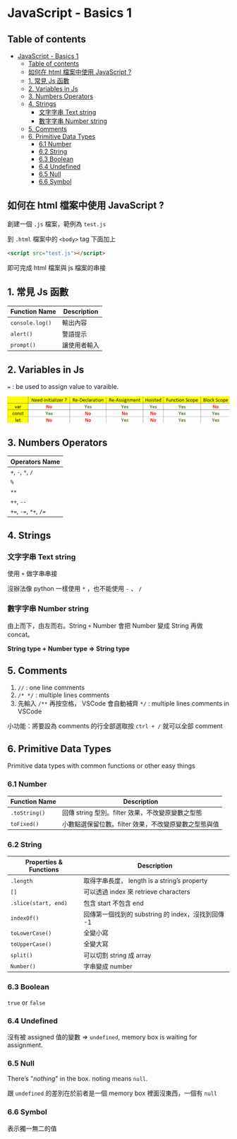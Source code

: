# JavaScript - Basics 1

## Table of contents

- [JavaScript - Basics 1](#javascript---basics-1)
  - [Table of contents](#table-of-contents)
  - [如何在 html 檔案中使用 JavaScript ?](#如何在-html-檔案中使用-javascript-)
  - [1. 常見 Js 函數](#1-常見-js-函數)
  - [2. Variables in Js](#2-variables-in-js)
  - [3. Numbers Operators](#3-numbers-operators)
  - [4. Strings](#4-strings)
    - [文字字串 Text string](#文字字串-text-string)
    - [數字字串 Number string](#數字字串-number-string)
  - [5. Comments](#5-comments)
  - [6. Primitive Data Types](#6-primitive-data-types)
    - [6.1 Number](#61-number)
    - [6.2 String](#62-string)
    - [6.3 Boolean](#63-boolean)
    - [6.4 Undefined](#64-undefined)
    - [6.5 Null](#65-null)
    - [6.6 Symbol](#66-symbol)

## 如何在 html 檔案中使用 JavaScript ?

創建一個 `.js` 檔案，範例為 `test.js`

到 `.html` 檔案中的 `<body>` tag 下面加上

```html
<script src="test.js"></script>
```

即可完成 html 檔案與 js 檔案的串接

## 1. 常見 Js 函數

| Function Name   | Description  |
| --------------- | ------------ |
| `console.log()` | 輸出內容     |
| `alert()`       | 警語提示     |
| `prompt()`      | 讓使用者輸入 |

## 2. Variables in Js

`=` : be used to assign value to varaible.

![variables.png](./src/variables.png)

## 3. Numbers Operators

| Operators Name         |
| ---------------------- |
| `+`, `-`, `*`, `/`     |
| `%`                    |
| `**`                   |
| `++`, `--`             |
| `+=`, `-=`, `*+`, `/=` |

## 4. Strings

### 文字字串 Text string

使用 `+` 做字串串接

沒辦法像 python 一樣使用 `*` ，也不能使用 `-` 、 `/`

### 數字字串 Number string

由上而下，由左而右。String `+` Number 會把 Number 變成 String 再做 concat。

**String type + Number type ⇒ String type**

## 5. Comments

1. `//` : one line comments
2. `/* */` : multiple lines comments
3. 先輸入 `/**` 再按空格， VSCode 會自動補齊 `*/` : multiple lines comments in VSCode

小功能：將要設為 comments 的行全部選取按 `ctrl + /` 就可以全部 comment

## 6. Primitive Data Types

Primitive data types with common functions or other easy things

### 6.1 Number

| Function Name | Description                                           |
| ------------- | ----------------------------------------------------- |
| `.toString()` | 回傳 string 型別。filter 效果，不改變原變數之型態     |
| `toFixed()`   | 小數點選保留位數。filter 效果，不改變原變數之型態與值 |

### 6.2 String

| Properties & Functions | Description                                        |
| ---------------------- | -------------------------------------------------- |
| `.length`              | 取得字串長度， length is a string’s property       |
| `[]`                   | 可以透過 index 來 retrieve characters              |
| `.slice(start, end)`   | 包含 start 不包含 end                              |
| `indexOf()`            | 回傳第一個找到的 substring 的 index，沒找到回傳 -1 |
| `toLowerCase()`        | 全變小寫                                           |
| `toUpperCase()`        | 全變大寫                                           |
| `split()`              | 可以切割 string 成 array                           |
| `Number()`             | 字串變成 number                                    |

### 6.3 Boolean

`true` or `false`

### 6.4 Undefined

沒有被 assigned 值的變數 ⇒ `undefined`, memory box is waiting for assignment.

### 6.5 Null

There’s "_nothing_" in the box. noting means `null`.

跟 `undefined` 的差別在於前者是一個 memory box 裡面沒東西，一個有 `null`

### 6.6 Symbol

表示獨一無二的值
